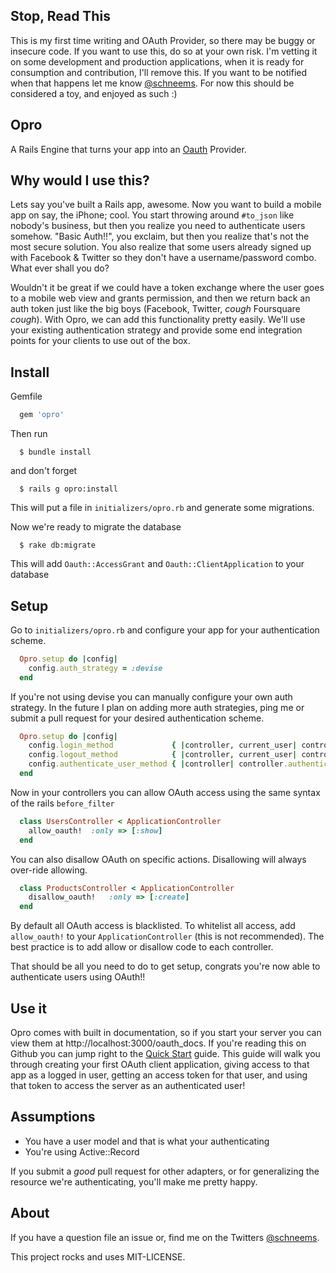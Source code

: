 ## Stop, Read This

This is my first time writing and OAuth Provider, so there may be buggy or insecure code. If you want to use this, do so at your own risk. I'm vetting it on some development and production applications, when it is ready for consumption and contribution, I'll remove this. If you want to be notified when that happens let me know [@schneems](http://twitter.com/schneems). For now this should be considered a toy, and enjoyed as such :)

## Opro

A Rails Engine that turns your app into an [Oauth](http://oauth.net/2/) Provider.

## Why would I use this?

Lets say you've built a Rails app, awesome. Now you want to build a mobile app on say, the iPhone; cool. You start throwing around `#to_json` like nobody's business, but then you realize you need to authenticate users somehow. "Basic Auth!!", you exclaim, but then you realize that's not the most secure solution. You also realize that some users already signed up with Facebook & Twitter so they don't have a username/password combo. What ever shall you do?

Wouldn't it be great if we could have a token exchange where the user goes to a mobile web view and grants permission, and then we return back an auth token just like the big boys (Facebook, Twitter, *cough* Foursquare *cough*). With Opro, we can add this functionality pretty easily. We'll use your existing authentication strategy and provide some end integration points for your clients to use out of the box.


## Install

Gemfile

```ruby
  gem 'opro'
```

Then run

```shell
  $ bundle install
```

and don't forget

```shell
  $ rails g opro:install
```

This will put a file in `initializers/opro.rb` and generate some migrations.


Now we're ready to migrate the database

```shell
  $ rake db:migrate
````

This will add `Oauth::AccessGrant` and `Oauth::ClientApplication` to your database

## Setup

Go to `initializers/opro.rb` and configure your app for your authentication scheme.

```ruby
  Opro.setup do |config|
    config.auth_strategy = :devise
  end
```

If you're not using devise you can manually configure your own auth strategy. In the future I plan on adding more auth strategies, ping me or submit a pull request for your desired authentication scheme.

```ruby
  Opro.setup do |config|
    config.login_method             { |controller, current_user| controller.sign_in(current_user, :bypass => true) }
    config.logout_method            { |controller, current_user| controller.sign_out(current_user) }
    config.authenticate_user_method { |controller| controller.authenticate_user! }
  end
```

Now in your controllers you can allow OAuth access using the same syntax of the rails `before_filter`

```ruby
  class UsersController < ApplicationController
    allow_oauth!  :only => [:show]
  end
```


You can also disallow OAuth on specific actions. Disallowing will always over-ride allowing.


```ruby
  class ProductsController < ApplicationController
    disallow_oauth!   :only => [:create]
  end
```

By default all OAuth access is blacklisted. To whitelist all access, add `allow_oauth!` to your `ApplicationController` (this is not recommended). The best practice is to add allow or disallow code to each controller.

That should be all you need to do to get setup, congrats you're now able to authenticate users using OAuth!!


## Use it

Opro comes with built in documentation, so if you start your server you can view them at http://localhost:3000/oauth_docs. If you're reading this on Github you can jump right to the [Quick Start](https://github.com/schneems/opro/blob/master/app/views/oauth/docs/markdown/quick_start.md.erb) guide. This guide will walk you through creating your first OAuth client application, giving access to that app as a logged in user, getting an access token for that user, and using that token to access the server as an authenticated user!


## Assumptions

* You have a user model and that is what your authenticating
* You're using Active::Record

If you submit a _good_ pull request for other adapters, or for generalizing the resource we're authenticating, you'll make me pretty happy.


## About

If you have a question file an issue or, find me on the Twitters [@schneems](http://twitter.com/schneems).

This project rocks and uses MIT-LICENSE.